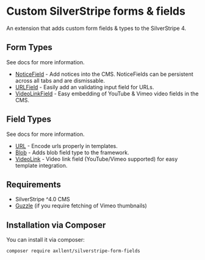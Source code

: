 # Custom SilverStripe forms & fields

An extension that adds custom form fields & types to the SilverStripe 4.


## Form Types

See docs for more information.

- [NoticeField](docs/en/NoticeField.md) - Add notices into the CMS. NoticeFields can be persistent across all tabs and are dismissable.
- [URLField](docs/en/URLField.md) - Easily add an validating input field for URLs.
- [VideoLinkField](docs/en/VideoLinkField.md) - Easy embedding of YouTube & Vimeo video fields in the CMS.


## Field Types

See docs for more information.

- [URL](docs/en/URL.md) - Encode urls properly in templates.
- [Blob](docs/en/Blob.md) - Adds blob field type to the framework.
- [VideoLink](docs/en/Blob.md) - Video link field (YouTube/Vimeo supported) for easy template integration.


## Requirements

- SilverStripe ^4.0 CMS
- [Guzzle](https://github.com/guzzle/guzzle) (if you require fetching of Vimeo thumbnails)


## Installation via Composer

You can install it via composer:

```
composer require axllent/silverstripe-form-fields
```
